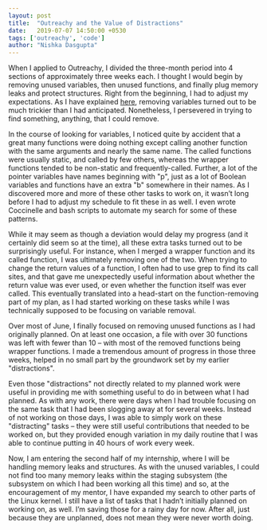 ```yaml
---
layout: post
title:  "Outreachy and the Value of Distractions"
date:   2019-07-07 14:50:00 +0530
tags: ['outreachy', 'code']
author: "Nishka Dasgupta"
---
```


When I applied to Outreachy, I divided the three-month period into 4 sections of approximately three weeks each. I thought I would begin by removing unused variables, then unused 
functions, and finally plug memory leaks and protect structures. Right from the beginning, I had to adjust my expectations. As I have explained 
[here](https://nishkadg.github.io/2019/06/07/struggle.html), removing variables turned out to be much trickier than I had anticipated. Nonetheless, I persevered in trying to find 
something, anything, that I could remove.

In the course of looking for variables, I noticed quite by accident that a great many functions were doing nothing except calling another function with the same arguments and nearly 
the same name. The called functions were usually static, and called by few others, whereas the wrapper functions tended to be non-static and frequently-called. Further, a lot of the 
pointer variables have names beginning with "p", just as a lot of Boolean variables and functions have an extra "b" somewhere in their names. As I discovered more and more of these other 
tasks to work on, it wasn’t long before I had to adjust my schedule to fit these in as well. I even wrote Coccinelle and bash scripts to automate my search for some of these patterns.

While it may seem as though a deviation would delay my progress (and it certainly did seem so at the time), all these extra tasks turned out to be surprisingly useful. For instance, 
when I merged a wrapper function and its called function, I was ultimately removing one of the two. When trying to change the return values of a function, I often had to use grep to 
find its call sites, and that gave me unexpectedly useful information about whether the return value was ever used, or even whether the function itself was ever called. This eventually
 translated into a head-start on the function-removing part of my plan, as I had started working on these tasks while I was technically supposed to be focusing on variable removal.

Over most of June, I finally focused on removing unused functions as I had originally planned. On at least one occasion, a file with over 30 functions was left with fewer than 10 – 
with most of the removed functions being wrapper functions. I made a tremendous amount of progress in those three weeks, helped in no small part by the groundwork set by my earlier 
"distractions". 

Even those "distractions" not directly related to my planned work were useful in providing me with something useful to do in between what I had planned. As with any work, there were 
days when I had trouble focusing on the same task that I had been slogging away at for several weeks. Instead of not working on those days, I was able to simply work on these 
"distracting" tasks – they were still useful contributions that needed to be worked on, but they provided enough variation in my daily routine that I was able to continue putting in 
40 hours of work every week.

Now, I am entering the second half of my internship, where I will be handling memory leaks and structures. As with the unused variables, I could not find too many memory leaks within 
the staging subsystem (the subsystem on which I had been working all this time) and so, at the encouragement of my mentor, I have expanded my search to other parts of the Linux kernel.
 I still have a list of tasks that I hadn’t initially planned on working on, as well. I’m saving those for a rainy day for now. After all, just because they are unplanned, does not mean
 they were never worth doing.
